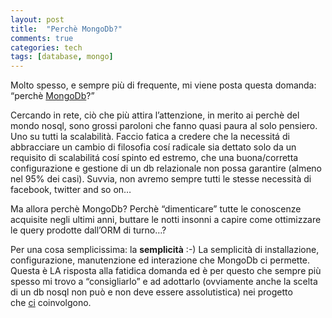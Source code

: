 ```yaml
---
layout: post
title:  "Perchè MongoDb?"
comments: true
categories: tech
tags: [database, mongo]
---
```



Molto spesso, e sempre più di frequente, mi viene posta questa domanda: &#8220;perchè [MongoDb](http://www.mongodb.org/)?&#8221;

Cercando in rete, ciò che più attira l&#8217;attenzione, in merito ai perchè del mondo nosql, sono grossi paroloni che fanno quasi paura al solo pensiero. Uno su tutti la scalabilità.
Faccio fatica a credere che la necessitá di abbracciare un cambio di filosofia cosí radicale sia dettato solo da un requisito di scalabilitá cosí spinto ed estremo, che una buona/corretta configurazione e gestione di un db relazionale non possa garantire (almeno nel 95% dei casi). Suvvia, non avremo sempre tutti le stesse necessità di facebook, twitter and so on&#8230;

Ma allora perchè MongoDb? Perchè &#8220;dimenticare&#8221; tutte le conoscenze acquisite negli ultimi anni, buttare le notti insonni a capire come ottimizzare le query prodotte dall&#8217;ORM di turno&#8230;?

Per una cosa semplicissima: la **semplicità** :-)
La semplicità di installazione, configurazione, manutenzione ed interazione che MongoDb ci permette. Questa è LA risposta alla fatidica domanda ed è per questo che sempre più spesso mi trovo a &#8220;consigliarlo&#8221; e ad adottarlo (ovviamente anche la scelta di un db nosql non può e non deve essere assolutistica) nei progetto che [ci](http://www.codiceplastico.com) coinvolgono.

